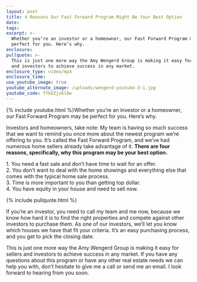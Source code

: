 ```yaml
---
layout: post
title: 4 Reasons Our Fast Forward Program Might Be Your Best Option
date:
tags:
excerpt: >-
  Whether you’re an investor or a homeowner, our Fast Forward Program may be
  perfect for you. Here’s why.
enclosure:
pullquote: >-
  This is just one more way the Amy Wengerd Group is making it easy for sellers
  and investors to achieve success in any market.
enclosure_type: video/mp4
enclosure_time:
use_youtube_image: true
youtube_alternate_image: /uploads/wengerd-youtube-3-1.jpg
youtube_code: fTkbZjz6l8w
---
```


{% include youtube.html %}Whether you’re an investor or a homeowner, our Fast Forward Program may be perfect for you. Here’s why.&nbsp;

Investors and homeowners, take note: My team is having so much success that we want to remind you once more about the newest program we’re offering to you. It’s called the Fast Forward Program, and we’ve had numerous home sellers already take advantage of it. **There are four reasons, specifically, why this program may be your best option.&nbsp;**

1\. You need a fast sale and don’t have time to wait for an offer.<br>2\. You don’t want to deal with the home showings and everything else that comes with the typical home sale process.<br>3\. Time is more important to you than getting top dollar.&nbsp;<br>4\. You have equity in your house and need to sell now.

{% include pullquote.html %}

If you’re an investor, you need to call my team and me now, because we know how hard it is to find the right properties and compete against other investors to purchase them. As one of our investors, we’ll let you know which houses we have that fit your criteria. It’s an easy purchasing process, and you get to pick the closing date.&nbsp;

This is just one more way the Amy Wengerd Group is making it easy for sellers and investors to achieve success in any market. If you have any questions about this program or have any other real estate needs we can help you with, don’t hesitate to give me a call or send me an email. I look forward to hearing from you soon.<br>&nbsp;